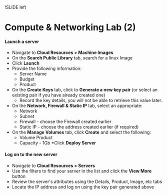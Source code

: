 !SLIDE left
# Compute & Networking Lab (2)

<p></p>

#### **Launch a server**

* Navigate to **Cloud Resources > Machine Images**
* On the **Search Public Library** tab, search for a linux Image
* Click **Launch**
* Provide the following information:
	* Server Name
	* Budget
	* Product
* On the **Create Keys** tab, click to **Generate a new key pair** (or select an existing pair if you have already created one)
	* Record the key details, you will not be able to retrieve this value later.
* On the **Network, Firewall & Static IP** tab, select an appropriate:
    * Network
    * Subnet
    * Firewall - choose the Firewall created earlier
    * Static IP - choose the address created earlier (if required)
* On the **Manage Volumes** tab, click **Create** and select the following:
	* Volume Product
	* Capacity - 1Gb
*Click **Deploy Server**

<p></p>

#### **Log on to the new server**

* Navigate to **Cloud Resources > Servers** 
* Use the filters to find your server in the list and click the **View More** button
* Review the server's attributes using the Details, Product, Image, etc tabs
* Locate the IP address and log on using the key pair generated above